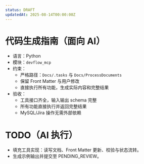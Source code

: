 ```yaml
---
status: DRAFT
updatedAt: 2025-08-14T00:00:00Z
---
```


# 代码生成指南（面向 AI）
- 语言：Python
- 模块：`devflow_mcp`
- 约束：
  - 严格路径：`Docs/.tasks` 与 `Docs/ProcessDocuments`
  - 保留 Front Matter 与用户修改
  - 直接执行所有功能，生成实际内容和完整结果
- 验收：
  - 工具接口齐全，输入输出 schema 完整
  - 所有功能直接执行并返回完整结果
  - MySQL/Jira 操作无需外部依赖

# TODO（AI 执行）
- 填充工具实现：读写文档、Front Matter 更新、校验与状态流转。
- 生成示例输出并提交至 PENDING_REVIEW。

